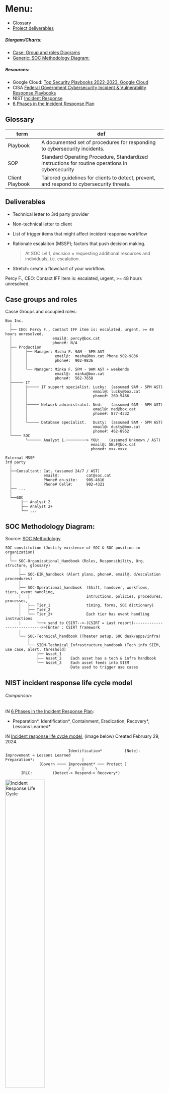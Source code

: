 # Menu:
- [Glossary](#glossary)
- [Project deliverables](#deliverables)

##### Diargam/Charts:
- [Case: Group and roles Diagrams](#case-groups-and-roles)
- [Generic: SOC Methodology Diagram:](#soc-methodology-diagram)
##### Resources:
- Google Cloud:  [Top Security Playbooks 2022-2023. Google Cloud](https://learningimages.lighthouselabs.ca/Cyber+BC/Cyber+BC+C4/Top_Security_Playbooks_2022.pdf)
- CISA [Federal Government Cybersecurity Incident & Vulnerability Response Playbooks](https://www.cisa.gov/sites/default/files/2024-03/Federal_Government_Cybersecurity_Incident_and_Vulnerability_Response_Playbooks_508C.pdf)
- NIST [Incident Response](https://csrc.nist.gov/Projects/incident-response)
- [6 Phases in the Incident Response Plan](https://www.securitymetrics.com/blog/6-phases-incident-response-plan)

## Glossary
|term| def|
|-|-|
|Playbook | A documented set of procedures for responding to cybersecurity incidents.|
|SOP| Standard Operating Procedure, Standardized instructions for routine operations in cybersecurity|
|Client Playbook| Tailored guidelines for clients to detect, prevent, and respond to cybersecurity threats.|

## Deliverables

- Technical letter to 3rd party provider

- Non-technical letter to client

- List of trigger items that might affect incident response workflow

- Rationale escalaiton (MSSP); factors that push decision making.
  > At SOC Lvl 1, decision = requesting additional resources and individuals, i.e. escalation.

- Stretch: create a flowchart of your workflow.


Percy F., CEO: Contact IFF item is: escalated, urgent, >= 48 hours unresolved.

## Case groups and roles
Casse Groups and occupied roles:
```
Box Inc.
  │
  ├── CEO: Percy F., Contact IFF item is: escalated, urgent, >= 48 hours unresolved.
  │                  email@: percy@box.cat
  │                  phone#: N/A
  ├── Production
  │      ├── Manager: Misha F. 9AM - 5PM AST
  │      │            email@:  mesha@box.cat Phone 902-9836
  │      │            phone#:  902-9836
  │      │           
  │      └── Manager: Minka F. 5PM - 9AM AST + weekends
  │                   email@:  minka@box.cat
  │                   phone#:  562-7658     
  ├───── IT
  │      ├───── IT support specialist. Lucky:  (assumed 9AM - 5PM AST)
  │      │                             email@: lucky@box.cat
  │      │                             phone#: 269-5466
  │      │
  │      ├───── Network administratot. Ned:    (assumed 9AM - 5PM AST)
  │      │                             email@: ned@box.cat
  │      │                             phone#: 877-4332
  │      │
  │      └───── Database specialist.   Dusty:  (assumed 9AM - 5PM AST)
  │                                    email@: dusty@box.cat
  │                                    phone#: 462-8952
  └──── SOC
         └────── Analyst 1.─────────> YOU:    (assumed Unknown / AST)
                                      email@: SELF@box.cat
                                      phone#: xxx-xxxx 

External MSSP
3rd party
  │
  ├──Consultant: Cat. (assumed 24/7 / AST)
  │              email@:            cat@soc.cat 
  │              Phone# on-site:    905-4616
  │              Phone# Cell#:      902-4321
  ├── ...
  │
  └──SOC
       ├── Analyst 2
       ├── Analyst 2+
       └── ...
```


## SOC Methodology Diagram:
Source: [SOC Methodology](https://github.com/FredericGariepy/LighthouseLabs/blob/main/PKM/W4/D2/workflow.md#the-soc-methodology)
```
SOC-constitution (Justify existence of SOC & SOC position in organization)
  │
  └── SOC-Organizational_Handbook (Roles, Responsibility, Org. structure, glossary)
      │
      ├── SOC-EIR_handbook (Alert plans, phone#, email@, d/escalation proceedures)
      │
      ├── SOC-Operational_handbook  (Shift, handover, workflows, tiers, event handling,
      │   │                         intructions, policies, procedures, processes,
      │   ├── Tier_1                timing, forms, SOC dictionary)
      │   ├── Tier_2
      │   └── Tier_2+               Each tier has event handling instructions
      │       └──> send to CSIRT-->-(CSIRT = Last resort)----------------------------->>[Enter : CSIRT framework
      │
      └── SOC-Technical_handbook (Theater setup, SOC desk/apps/infra)
          │
          └── SIEM-Technical_Infrastructure_handbook (Tech info SIEM, use case, alert, threshold)
              ├── Asset_1 
              ├── Asset_2    Each asset has a tech & infra handbook
              └── Asset_3    Each asset feeds into SIEM
                             Data used to trigger use cases
```
## NIST incident response life cycle model
###### Comparison:
IN [6 Phases in the Incident Response Plan](https://www.securitymetrics.com/blog/6-phases-incident-response-plan): 
- Preparation*, Identification*, Containment, Eradication, Recovery*, Lessons Learned*

IN [Incident response life cycle model](https://csrc.nist.gov/Projects/incident-response), (image below) Created February 29, 2024.
```
                            Identification*          [Note]: Improvement ≈ Lessons Learned
Preparation*:                     |
               (Govern ──── Improvement* ─── Protect )
                            /     |     \
       IRLC:         (Detect-> Respond-> Recovery*)
```

<img src="https://csrc.nist.gov/csrc/media/Projects/incident-response/images-media/life%20cycle.png" alt="Incident Response Life Cycle" style="width: 50%;"/>
